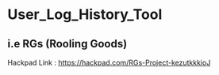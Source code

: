 # User_Log_History_Tool

## i.e RGs (Rooling Goods)

Hackpad Link : https://hackpad.com/RGs-Project-kezutkkkioJ


